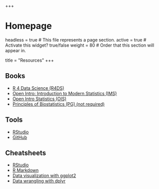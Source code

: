 +++
# Homepage
headless = true  # This file represents a page section.
active = true  # Activate this widget? true/false
weight = 80  # Order that this section will appear in.

title = "Resources"
+++

## Books

- [R 4 Data Science (R4DS)](http://r4ds.had.co.nz)
- [Open Intro: Introduction to Modern Statistics (IMS)](https://openintro-ims.netlify.app/)
- [Open Intro Statistics (OIS)](https://www.openintro.org/book/os/)
- [Principles of Biostatistics (PG) (not required)](https://www.routledge.com/Principles-of-Biostatistics/Pagano-Gauvreau-Mattie/p/book/9780367355807?gclid=CjwKCAjwv-GUBhAzEiwASUMm4hjlfb0XDialPc-tespsU3qw2uiBaZi7lE7DObAWjz7H4E31cOqH5RoCG4EQAvD_BwE)
## Tools

- [RStudio](https://rstudio.com/)
- [GitHub](https://github.com/STA-198-GLHLTH-298-Fall-2022)


## Cheatsheets

- [RStudio](https://github.com/rstudio/cheatsheets/raw/master/rstudio-ide.pdf)
- [R Markdown](https://github.com/rstudio/cheatsheets/raw/master/rmarkdown-2.0.pdf)
- [Data visualization with ggplot2](https://github.com/rstudio/cheatsheets/raw/master/data-visualization-2.1.pdf)
- [Data wrangling with dplyr](https://github.com/rstudio/cheatsheets/raw/master/data-transformation.pdf)